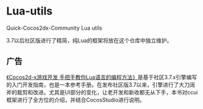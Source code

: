# Lua-utils

Quick-Cocos2dx-Community Lua utils

3.7以后社区版进行了精简，纯Lua的框架将放在这个仓库中独立维护。

## 广告

[《Cocos2d-x游戏开发 手把手教你Lua语言的编程方法》](http://www.cocos2d-lua.org/book/index.md)是基于社区3.7.x引擎编写的入门开发指南，也是一本参考手册。在发布社区版3.7以来，引擎进行了大刀阔斧的裁剪和改进。尤其是UI部分的变化，让老开发和新收都无从下手，本书对ccui框架进行了全方位的介绍，并结合CocosStudio进行说明。